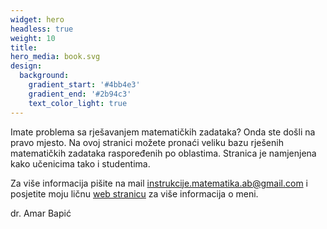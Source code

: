 ```yaml
---
widget: hero
headless: true
weight: 10
title: 
hero_media: book.svg
design:
  background:
    gradient_start: '#4bb4e3'
    gradient_end: '#2b94c3'
    text_color_light: true
---
```



Imate problema sa rješavanjem matematičkih zadataka? Onda ste došli na pravo mjesto. Na ovoj stranici možete pronaći veliku bazu rješenih matematičkih zadataka raspoređenih po oblastima. Stranica je namjenjena kako učenicima tako i studentima.

Za više informacija pišite na mail [instrukcije.matematika.ab@gmail.com](mailto:instrukcije.matematika.ab@gmail.com) i posjetite moju ličnu [web stranicu](https://abapic94.github.io) za više informacija o meni.

dr. Amar Bapić

